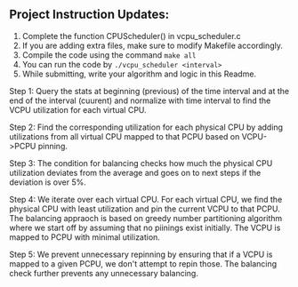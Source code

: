 ## Project Instruction Updates:

1. Complete the function CPUScheduler() in vcpu_scheduler.c
2. If you are adding extra files, make sure to modify Makefile accordingly.
3. Compile the code using the command `make all`
4. You can run the code by `./vcpu_scheduler <interval>`
5. While submitting, write your algorithm and logic in this Readme.

Step 1: Query the stats at beginning (previous) of the time interval and at the end of the interval (cuurent) and normalize with time interval to find the VCPU utilization  for each virtual CPU.

Step 2: Find the corresponding utilization for each physical CPU by adding utilizations from all virtual CPU mapped to that PCPU based on VCPU->PCPU pinning.

Step 3: The condition for balancing checks how much the physical CPU utilization deviates from the average and goes on to next steps if the deviation is over 5%.

Step 4: We iterate over each virtual CPU. For each virtual CPU, we find the physical CPU with least utilization and pin the current VCPU to that PCPU. The balancing appraoch is based on greedy number partitioning algorithm where we start off by assuming that no piinings exist initially. The VCPU is mapped to PCPU with minimal utilization.

Step 5: We prevent unnecessary repinning by ensuring that if a VCPU is mapped to a given PCPU, we don't attempt to repin those. The balancing check further prevents any unnecessary balancing.
